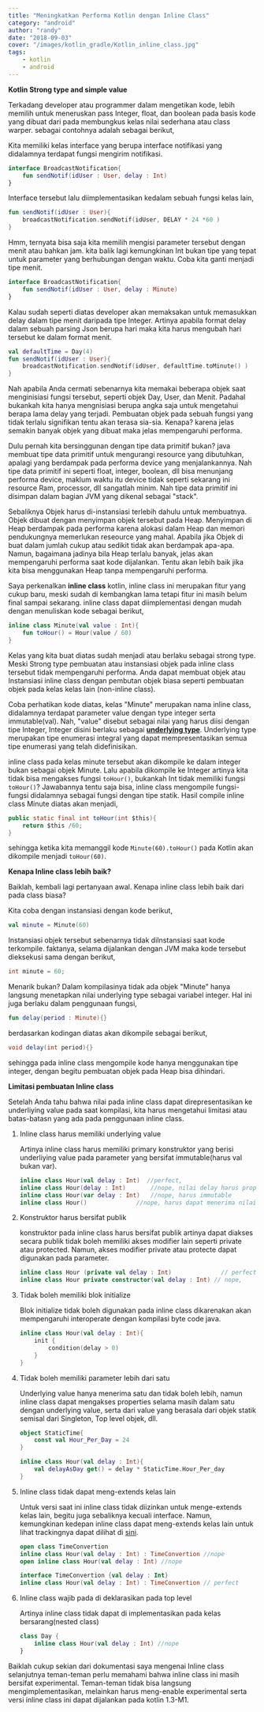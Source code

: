 ```yaml
---
title: "Meningkatkan Performa Kotlin dengan Inline Class"
category: "android"
author: "randy"
date: "2018-09-03"
cover: "/images/kotlin_gradle/Kotlin_inline_class.jpg"
tags:
    - kotlin
    - android
---
```


**Kotlin Strong type and simple value**

Terkadang developer atau programmer dalam mengetikan kode, lebih memilih untuk meneruskan pass Integer, float, dan boolean pada basis kode yang dibuat dari pada membungkus kelas nilai sederhana atau class warper. sebagai contohnya adalah sebagai berikut,

Kita memiliki kelas interface yang berupa interface notifikasi yang didalamnya terdapat fungsi mengirim notifikasi.

```kotlin
interface BroadcastNotification{
    fun sendNotif(idUser : User, delay : Int)
}
```

Interface tersebut lalu diimplementasikan kedalam sebuah fungsi kelas lain,

```kotlin
fun sendNotif(idUser : User){
    broadcastNotification.sendNotif(idUser, DELAY * 24 *60 )
}
```

Hmm, ternyata bisa saja kita memilih mengisi parameter tersebut dengan menit atau bahkan jam. kita balik lagi kemungkinan Int bukan tipe yang tepat untuk parameter yang berhubungan dengan waktu. Coba kita ganti menjadi tipe menit.

```kotlin
interface BroadcastNotification{    
    fun sendNotif(idUser : User, delay : Minute)
}
```

Kalau sudah seperti diatas developer akan memaksakan untuk memasukkan delay dalam tipe menit daripada tipe Integer. Artinya apabila format delay dalam sebuah parsing Json berupa hari maka kita harus mengubah hari tersebut ke dalam format menit.

```kotlin
val defaultTime = Day(4)
fun sendNotif(idUser : User){    
    broadcastNotification.sendNotif(idUser, defaultTime.toMinute() )
}
```

Nah apabila Anda cermati sebenarnya kita memakai beberapa objek saat menginisiasi fungsi tersebut, seperti objek Day, User, dan Menit. Padahal bukankah kita hanya mengnisiasi berupa angka saja untuk mengetahui berapa lama delay yang terjadi. Pembuatan objek pada sebuah fungsi yang tidak terlalu signifikan tentu akan terasa sia-sia. Kenapa? karena jelas semakin banyak objek yang dibuat maka jelas mempengaruhi performa. 

Dulu pernah kita bersinggunan dengan tipe data primitif bukan? java membuat tipe data primitif untuk mengurangi resource yang dibutuhkan, apalagi yang berdampak pada performa device yang menjalankannya. Nah tipe data primitif ini seperti float, integer, boolean, dll bisa menunjang performa device, maklum waktu itu device tidak seperti sekarang ini resource Ram, processor, dll sangatlah minim. Nah tipe data primitif ini disimpan dalam bagian JVM yang dikenal sebagai "stack".

Sebaliknya Objek harus di-instansiasi terlebih dahulu untuk membuatnya. Objek dibuat dengan menyimpan objek tersebut pada Heap. Menyimpan di Heap berdampak pada performa karena alokasi dalam Heap dan memori pendukungnya memerlukan reseource yang mahal. Apabila jika Objek di buat dalam jumlah cukup atau sedikit tidak akan berdampak apa-apa. Namun, bagaimana jadinya bila Heap terlalu banyak, jelas akan mempengaruhi performa saat kode dijalankan. Tentu akan lebih baik jika kita bisa menggunakan Heap tanpa mempengaruhi performa.

Saya perkenalkan **inline class** kotlin, inline class ini merupakan fitur yang cukup baru, meski sudah di kembangkan lama tetapi fitur ini masih belum final sampai sekarang. inline class dapat diimplementasi dengan mudah dengan menuliskan kode sebagai berikut,

```kotlin
inline class Minute(val value : Int){
    fun toHour() = Hour(value / 60)
}
```

Kelas yang kita buat diatas sudah menjadi atau berlaku sebagai strong type. Meski Strong type pembuatan atau instansiasi objek pada inline class tersebut tidak mempengaruhi performa. Anda dapat membuat objek atau Instansiasi inline class dengan pembutan objek biasa seperti pembuatan objek pada kelas kelas lain (non-inline class). 

Coba perhatikan kode diatas, kelas "Minute" merupakan nama inline class, didalamnya terdapat parameter value dengan type integer serta immutable(val). Nah, "value" disebut sebagai nilai yang harus diisi dengan tipe Integer, Integer disini berlaku sebagai **[underlying type](https://stackoverflow.com/a/1122128)**. Underlying type merupakan tipe enumerasi integral yang dapat mempresentasikan semua tipe enumerasi yang telah didefinisikan. 

inline class pada kelas minute tersebut akan dikompile ke dalam integer bukan sebagai objek Minute. Lalu apabila dikompile ke Integer artinya kita tidak bisa mengakses fungsi `toHour()`, bukankah Int tidak memiliki fungsi `toHour()`? Jawabannya tentu saja bisa, inline class mengompile fungsi-fungsi didalamnya sebagai fungsi dengan tipe statik. Hasil compile inline class Minute diatas akan menjadi,

```java
public static final int toHour(int $this){
    return $this /60;
}
```

sehingga ketika kita memanggil kode `Minute(60).toHour()` pada Kotlin akan dikompile menjadi `toHour(60)`.



**Kenapa Inline class lebih baik?** 

Baiklah, kembali lagi pertanyaan awal. Kenapa inline class lebih baik dari pada class biasa?

Kita coba dengan instansiasi dengan kode berikut,

```kotlin
val minute = Minute(60)
```

Instansiasi objek tersebut sebenarnya tidak diInstansiasi saat kode terkompile. faktanya, selama dijalankan dengan JVM maka kode tersebut dieksekusi sama dengan berikut,

```java
int minute = 60;
```

Menarik bukan? Dalam kompilasinya tidak ada objek "Minute" hanya langsung menetapkan nilai underlying type sebagai variabel integer. Hal ini juga berlaku dalam penggunaan fungsi,

```kotlin
fun delay(period : Minute){}
```

berdasarkan kodingan diatas akan dikompile sebagai berikut,

```java
void delay(int period){}
```

sehingga pada inline class mengompile kode hanya menggunakan tipe integer, dengan begitu pembuatan objek pada Heap bisa dihindari. 



**Limitasi pembuatan Inline class**

Setelah Anda tahu bahwa nilai pada inline class dapat direpresentasikan ke underliying value pada saat kompilasi, kita harus mengetahui limitasi atau batas-batasn yang ada pada penggunaan inline class. 

1. Inline class harus memiliki underlying value

   Artinya inline class harus memiliki primary konstruktor yang berisi underliying value pada parameter yang bersifat immutable(harus val bukan var).

   ```kotlin
   inline class Hour(val delay : Int)  //perfect,
   inline class Hour(delay : Int) 		//nope, nilai delay harus property
   inline class Hour(var delay : Int) 	//nope, harus immutable
   inline class Hour() 				//nope, harus dapat menerima nilai
   ```

2. Konstruktor harus bersifat publik

   konstruktor pada inline class harus bersifat publik artinya dapat diakses secara publik tidak boleh memiliki akses modifier lain seperti private atau protected. Namun, akses modifier private atau protecte dapat digunakan pada parameter.

   ```kotlin
   inline class Hour (private val delay : Int)				// perfect
   inline class Hour private constructor(val delay : Int) // nope, 
   ```

3. Tidak boleh memiliki blok initialize

   Blok initialize tidak boleh digunakan pada inline class dikarenakan akan mempengaruhi interoperate dengan kompilasi byte code java.

   ```kotlin
   inline class Hour(val delay : Int){
       init {
           condition(delay > 0)
       }
   }
   ```

4. Tidak boleh memiliki parameter lebih dari satu

   Underlying value hanya menerima satu dan tidak boleh lebih, namun inline class dapat mengakses properties selama masih dalam satu dengan underlying value, serta dari value yang berasala dari objek statik semisal dari Singleton, Top level objek, dll.

   ```kotlin
   object StaticTime{
       const val Hour_Per_Day = 24   
   }
   
   inline class Hour(val delay : Int){
       val delayAsDay get() = delay * StaticTime.Hour_Per_day
   }
   ```

5. Inline class tidak dapat meng-extends kelas lain

   Untuk versi saat ini inline class tidak diizinkan untuk menge-extends kelas lain, begitu juga sebaliknya kecuali interface. Namun, kemungkinan kedepan inline class dapat meng-extends kelas lain untuk lihat trackingnya dapat dilihat di [sini](https://youtrack.jetbrains.net/issue/KT-26120). 

   ```kotlin
   open class TimeConvertion
   inline class Hour(val delay : Int) : TimeConvertion //nope
   open inline class Hour(val delay : Int) //nope
   
   interface TimeConvertion {val delay : Int}
   inline class Hour(val delay : Int) : TimeConvertion // perfect
   ```

6. Inline class wajib pada di deklarasikan pada top level 

   Artinya inline class tidak dapat di implementasikan pada kelas bersarang(nested class)

   ```kotlin
   class Day {
       inline class Hour(val delay : Int) //nope
   }
   ```


Baiklah cukup sekian dari dokumentasi saya mengenai Inline class selanjutnya teman-teman perlu memahami bahwa inline class ini masih bersifat experimental. Teman-teman tidak bisa langsung mengimplementasikan, melainkan harus meng-enable experimental serta versi inline class ini dapat dijalankan pada kotlin 1.3-M1. 